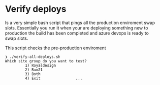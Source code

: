 # Verify deploys

Is a very simple bash script that pings all the production enviroment swap slots.
Essentially you run it when your are deploying something new to production the build has been completed and azure devops is ready to swap slots.

This script checks the pre-production enviroment
```shell
❯ ./verify-all-deploys.sh
Which site group do you want to test?
         1) Royaldesign
         2) Rum21
         3) Both
         4) Exit                ...
```